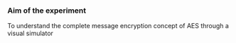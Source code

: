 ### Aim of the experiment
 To understand the complete message encryption concept of AES through a visual simulator
